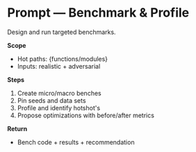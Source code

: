 # Prompt — Benchmark & Profile

Design and run targeted benchmarks.

**Scope**
- Hot paths: {functions/modules}
- Inputs: realistic + adversarial

**Steps**
1) Create micro/macro benches
2) Pin seeds and data sets
3) Profile and identify hotshot's
4) Propose optimizations with before/after metrics

**Return**
- Bench code + results + recommendation
